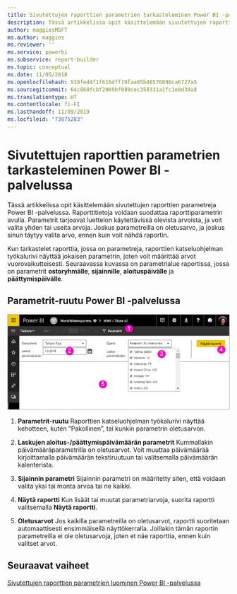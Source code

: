```yaml
---
title: Sivutettujen raporttien parametrien tarkasteleminen Power BI -palvelussa
description: Tässä artikkelissa opit käsittelemään sivutettujen raporttien parametreja Power BI -palvelussa.
author: maggiesMSFT
ms.author: maggies
ms.reviewer: ''
ms.service: powerbi
ms.subservice: report-builder
ms.topic: conceptual
ms.date: 11/05/2018
ms.openlocfilehash: 938fed4f1f616dff19faa85b48576898ca6727a5
ms.sourcegitcommit: 64c860fcbf2969bf089cec358331a1fc1e0d39a8
ms.translationtype: HT
ms.contentlocale: fi-FI
ms.lasthandoff: 11/09/2019
ms.locfileid: "73875283"
---
```

# <a name="view-parameters-for-paginated-reports-in-the-power-bi-service"></a>Sivutettujen raporttien parametrien tarkasteleminen Power BI -palvelussa

Tässä artikkelissa opit käsittelemään sivutettujen raporttien parametreja Power BI -palvelussa.  Raporttitietoja voidaan suodattaa raporttiparametrin avulla. Parametrit tarjoavat luettelon käytettävissä olevista arvoista, ja voit valita yhden tai useita arvoja. Joskus parametreilla on oletusarvo, ja joskus sinun täytyy valita arvo, ennen kuin voit nähdä raportin.  

Kun tarkastelet raporttia, jossa on parametreja, raporttien katseluohjelman työkalurivi näyttää jokaisen parametrin, joten voit määrittää arvot vuorovaikutteisesti. Seuraavassa kuvassa on parametrialue raportissa, jossa on parametrit **ostoryhmälle**, **sijainnille**, **aloituspäivälle** ja **päättymispäivälle**.  

## <a name="parameters-pane-in-the-power-bi-service"></a>Parametrit-ruutu Power BI -palvelussa

![Parametreja sisältävän sivutetun raportin tarkasteleminen](media/paginated-reports-view-parameters/power-bi-paginated-view-parameters.png)
  
1.  **Parametrit-ruutu** Raporttien katseluohjelman työkalurivi näyttää kehotteen, kuten ”Pakollinen”, tai kunkin parametrin oletusarvon.    
  
2.  **Laskujen aloitus-/päättymispäivämäärän parametrit** Kummallakin päivämääräparametrilla on oletusarvot. Voit muuttaa päivämäärää kirjoittamalla päivämäärän tekstiruutuun tai valitsemalla päivämäärän kalenterista.  
  
3.  **Sijainnin parametri** Sijainnin parametri on määritetty siten, että voidaan valita yksi tai monta arvoa tai ne kaikki. 
  
4.  **Näytä raportti** Kun lisäät tai muutat parametriarvoja, suorita raportti valitsemalla **Näytä raportti**. 

5. **Oletusarvot** Jos kaikilla parametreilla on oletusarvot, raportti suoritetaan automaattisesti ensimmäisellä näyttökerralla. Joillakin tämän raportin parametreilla ei ole oletusarvoja, joten et näe raporttia, ennen kuin valitset arvot.  

## <a name="next-steps"></a>Seuraavat vaiheet

[Sivutettujen raporttien parametrien luominen Power BI -palvelussa](paginated-reports-parameters.md)
